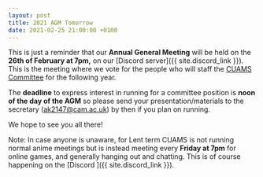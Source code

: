 ```yaml
---
layout: post
title: 2021 AGM Tomorrow
date: 2021-02-25 21:00:00 +0100
---
```


This is just a reminder that our **Annual General Meeting** will be held on the **26th of February at 7pm,** on our [Discord server]({{ site.discord_link }}). This is the meeting where we vote for the people who will staff the [CUAMS Committee](/committee) for the following year.

The **deadline** to express interest in running for a committee position is **noon of the day of the AGM** so please send your presentation/materials to the secretary (ak2147@cam.ac.uk) by then if you plan on running.

We hope to see you all there!

Note: In case anyone is unaware, for Lent term CUAMS is not running normal anime meetings but is instead meeting every **Friday at 7pm** for online games, and generally hanging out and chatting. This is of course happening on the [Discord ]({{ site.discord_link }}).